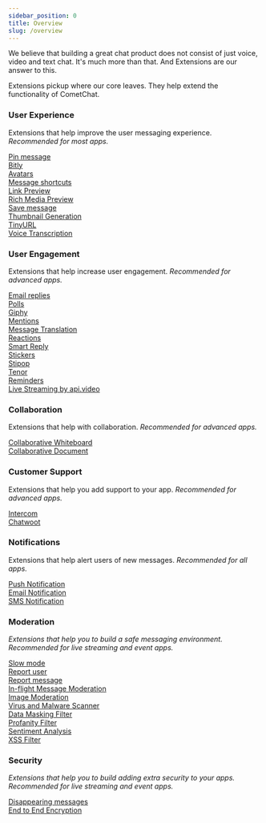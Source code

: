 ```yaml
---
sidebar_position: 0
title: Overview
slug: /overview
---
```


We believe that building a great chat product does not consist of just voice, video and text chat. It's much more than that. And Extensions are our answer to this.

Extensions pickup where our core leaves. They help extend the functionality of CometChat.

### User Experience

Extensions that help improve the user messaging experience.
_Recommended for most apps._

[Pin message](/extensions/pin-message) <br />
[Bitly](/extensions/bitly) <br />
[Avatars](/extensions/avatars) <br />
[Message shortcuts](/extensions/message-shortcuts) <br />
[Link Preview](/extensions/link-preview) <br />
[Rich Media Preview](/extensions/rich-media-preview) <br />
[Save message](/extensions/save-message) <br />
[Thumbnail Generation](/extensions/thumbnail-generation) <br />
[TinyURL](/extensions/tinyurl) <br />
[Voice Transcription](/extensions/voice-transcription) <br />

### User Engagement

Extensions that help increase user engagement.
_Recommended for advanced apps._

[Email replies](/extensions/email-replies) <br />
[Polls](/extensions/polls) <br />
[Giphy](/extensions/giphy) <br />
[Mentions](/extensions/mentions) <br />
[Message Translation](/extensions/message-translation) <br />
[Reactions](/extensions/reactions) <br />
[Smart Reply](/extensions/smart-replies) <br />
[Stickers](/extensions/stickers) <br />
[Stipop](/extensions/stickers-stipop) <br />
[Tenor](/extensions/tenor) <br />
[Reminders](/extensions/reminders) <br />
[Live Streaming by api.video](/extensions/video-broadcasting) <br />

### Collaboration

Extensions that help with collaboration.
_Recommended for advanced apps._

[Collaborative Whiteboard](/extensions/collaborative-whiteboard) <br />
[Collaborative Document](/extensions/collaborative-document) <br />

### Customer Support

Extensions that help you add support to your app.
_Recommended for advanced apps._

[Intercom](/extensions/intercom) <br />
[Chatwoot](/extensions/chatwoot) <br />

### Notifications

Extensions that help alert users of new messages.
_Recommended for all apps._

[Push Notification](/extensions/push-notifications-overview) <br />
[Email Notification](/extensions/email-notifications) <br />
[SMS Notification](/extensions/sms-notifications)

### Moderation

_Extensions that help you to build a safe messaging environment._
_Recommended for live streaming and event apps._

[Slow mode](/extensions/slow-mode) <br />
[Report user](/extensions/report-user) <br />
[Report message](/extensions/report-message) <br />
[In-flight Message Moderation](/extensions/in-flight-message-moderation) <br />
[Image Moderation](/extensions/image-moderation) <br />
[Virus and Malware Scanner](/extensions/virus-malware-scanner) <br />
[Data Masking Filter](/extensions/data-masking-filter) <br />
[Profanity Filter](/extensions/profanity-filter) <br />
[Sentiment Analysis](/extensions/sentiment-analysis) <br />
[XSS Filter](/extensions/xss-filter)

### Security

_Extensions that help you to build adding extra security to your apps._
_Recommended for live streaming and event apps._

[Disappearing messages](/extensions/disappearing-messages) <br />
[End to End Encryption](/extensions/end-to-end-encryption) <br />
